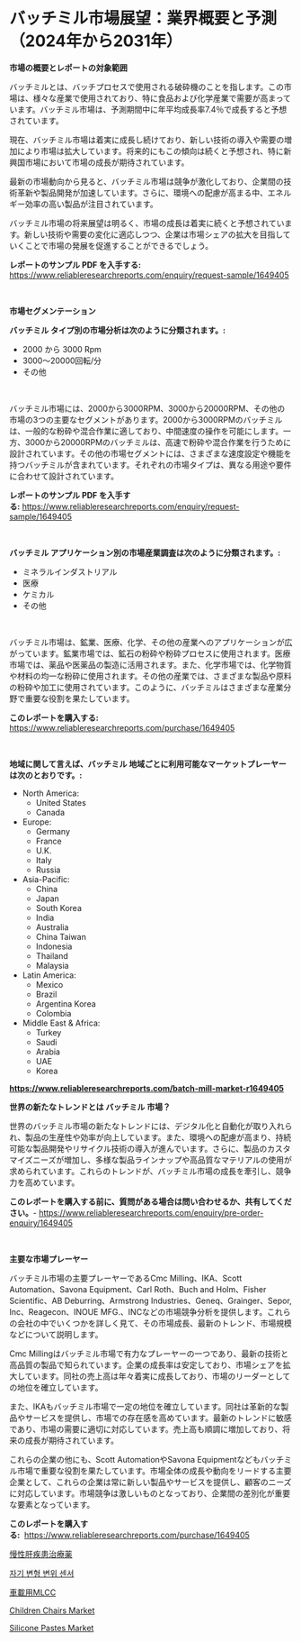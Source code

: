 <p><h1>バッチミル市場展望：業界概要と予測（2024年から2031年）</h1></p><p><strong>市場の概要とレポートの対象範囲</strong></p>
<p><p>バッチミルとは、バッチプロセスで使用される破砕機のことを指します。この市場は、様々な産業で使用されており、特に食品および化学産業で需要が高まっています。バッチミル市場は、予測期間中に年平均成長率7.4％で成長すると予想されています。</p><p>現在、バッチミル市場は着実に成長し続けており、新しい技術の導入や需要の増加により市場は拡大しています。将来的にもこの傾向は続くと予想され、特に新興国市場において市場の成長が期待されています。</p><p>最新の市場動向から見ると、バッチミル市場は競争が激化しており、企業間の技術革新や製品開発が加速しています。さらに、環境への配慮が高まる中、エネルギー効率の高い製品が注目されています。</p><p>バッチミル市場の将来展望は明るく、市場の成長は着実に続くと予想されています。新しい技術や需要の変化に適応しつつ、企業は市場シェアの拡大を目指していくことで市場の発展を促進することができるでしょう。</p></p>
<p><strong>レポートのサンプル PDF を入手する:</strong> <a href="https://www.reliableresearchreports.com/enquiry/request-sample/1649405">https://www.reliableresearchreports.com/enquiry/request-sample/1649405</a></p>
<p>&nbsp;</p>
<p><strong>市場セグメンテーション</strong></p>
<p><strong>バッチミル タイプ別の市場分析は次のように分類されます。:</strong></p>
<p><ul><li>2000 から 3000 Rpm</li><li>3000～20000回転/分</li><li>その他</li></ul></p>
<p>&nbsp;</p>
<p><p>バッチミル市場には、2000から3000RPM、3000から20000RPM、その他の市場の3つの主要なセグメントがあります。2000から3000RPMのバッチミルは、一般的な粉砕や混合作業に適しており、中間速度の操作を可能にします。一方、3000から20000RPMのバッチミルは、高速で粉砕や混合作業を行うために設計されています。その他の市場セグメントには、さまざまな速度設定や機能を持つバッチミルが含まれています。それぞれの市場タイプは、異なる用途や要件に合わせて設計されています。</p></p>
<p><strong>レポートのサンプル PDF を入手する:</strong>&nbsp;<a href="https://www.reliableresearchreports.com/enquiry/request-sample/1649405">https://www.reliableresearchreports.com/enquiry/request-sample/1649405</a></p>
<p>&nbsp;</p>
<p><strong> バッチミル アプリケーション別の市場産業調査は次のように分類されます。:</strong></p>
<p><ul><li>ミネラルインダストリアル</li><li>医療</li><li>ケミカル</li><li>その他</li></ul></p>
<p>&nbsp;</p>
<p><p>バッチミル市場は、鉱業、医療、化学、その他の産業へのアプリケーションが広がっています。鉱業市場では、鉱石の粉砕や粉砕プロセスに使用されます。医療市場では、薬品や医薬品の製造に活用されます。また、化学市場では、化学物質や材料の均一な粉砕に使用されます。その他の産業では、さまざまな製品や原料の粉砕や加工に使用されています。このように、バッチミルはさまざまな産業分野で重要な役割を果たしています。</p></p>
<p><strong>このレポートを購入する:</strong>&nbsp; <a href="https://www.reliableresearchreports.com/purchase/1649405">https://www.reliableresearchreports.com/purchase/1649405</a></p>
<p>&nbsp;</p>
<p><strong>地域に関して言えば、バッチミル 地域ごとに利用可能なマーケットプレーヤーは次のとおりです。:</strong></p>
<p><ul>
    <li>
        North America:
        <ul>
            <li>United States</li>
            <li>Canada</li>
        </ul>
    </li>
    <li>
        Europe:
        <ul>
            <li>Germany</li>
            <li>France</li>
            <li>U.K.</li>
            <li>Italy</li>
            <li>Russia</li>
        </ul>
    </li>
    <li>
        Asia-Pacific:
        <ul>
            <li>China</li>
            <li>Japan</li>
            <li>South Korea</li>
            <li>India</li>
            <li>Australia</li>
            <li>China Taiwan</li>
            <li>Indonesia</li>
            <li>Thailand</li>
            <li>Malaysia</li>
        </ul>
    </li>
    <li>
        Latin America:
        <ul>
            <li>Mexico</li>
            <li>Brazil</li>
            <li>Argentina Korea</li>
            <li>Colombia</li>
        </ul>
    </li>
    <li>
        Middle East & Africa:
        <ul>
            <li>Turkey</li>
            <li>Saudi</li>
            <li>Arabia</li>
            <li>UAE</li>
            <li>Korea</li>
        </ul>
    </li>
    </ul></p>
<p><strong><a href="https://www.reliableresearchreports.com/batch-mill-market-r1649405">https://www.reliableresearchreports.com/batch-mill-market-r1649405</a></strong>&nbsp;</p>
<p><strong>世界の新たなトレンドとは バッチミル 市場？</strong></p>
<p><p>世界のバッチミル市場の新たなトレンドには、デジタル化と自動化が取り入れられ、製品の生産性や効率が向上しています。また、環境への配慮が高まり、持続可能な製品開発やリサイクル技術の導入が進んでいます。さらに、製品のカスタマイズニーズが増加し、多様な製品ラインナップや高品質なマテリアルの使用が求められています。これらのトレンドが、バッチミル市場の成長を牽引し、競争力を高めています。</p></p>
<p><strong>このレポートを購入する前に、質問がある場合は問い合わせるか、共有してください。</strong>- <a href="https://www.reliableresearchreports.com/enquiry/pre-order-enquiry/1649405">https://www.reliableresearchreports.com/enquiry/pre-order-enquiry/1649405</a></p>
<p>&nbsp;</p>
<p><strong>主要な市場プレーヤー</strong></p>
<p><p>バッチミル市場の主要プレーヤーであるCmc Milling、IKA、Scott Automation、Savona Equipment、Carl Roth、Buch and Holm、Fisher Scientific、AB Deburring、Armstrong Industries、Geneq、Grainger、Sepor, Inc、Reagecon、INOUE MFG.、INCなどの市場競争分析を提供します。これらの会社の中でいくつかを詳しく見て、その市場成長、最新のトレンド、市場規模などについて説明します。</p><p>Cmc Millingはバッチミル市場で有力なプレーヤーの一つであり、最新の技術と高品質の製品で知られています。企業の成長率は安定しており、市場シェアを拡大しています。同社の売上高は年々着実に成長しており、市場のリーダーとしての地位を確立しています。</p><p>また、IKAもバッチミル市場で一定の地位を確立しています。同社は革新的な製品やサービスを提供し、市場での存在感を高めています。最新のトレンドに敏感であり、市場の需要に適切に対応しています。売上高も順調に増加しており、将来の成長が期待されています。</p><p>これらの企業の他にも、Scott AutomationやSavona Equipmentなどもバッチミル市場で重要な役割を果たしています。市場全体の成長や動向をリードする主要企業として、これらの企業は常に新しい製品やサービスを提供し、顧客のニーズに対応しています。市場競争は激しいものとなっており、企業間の差別化が重要な要素となっています。</p></p>
<p><strong>このレポートを購入する:</strong>&nbsp;&nbsp;<a href="https://www.reliableresearchreports.com/purchase/1649405">https://www.reliableresearchreports.com/purchase/1649405</a></p>
<p><p><a href="https://medium.com/@jordymiller39/%E6%85%A2%E6%80%A7%E8%82%9D%E8%87%93%E7%96%BE%E6%82%A3%E6%B2%BB%E7%99%82%E8%96%AC%E5%B8%82%E5%A0%B4%E8%A6%8F%E6%A8%A1-%E5%B8%82%E5%A0%B4%E5%8B%95%E5%90%91%E3%81%A8%E5%B8%82%E5%A0%B4%E4%BA%88%E6%B8%AC-2024%E5%B9%B4%E3%81%8B%E3%82%892031%E5%B9%B4%E3%81%BE%E3%81%A7-1223df1552b5">慢性肝疾患治療薬</a></p><p><a href="https://github.com/Skyleitney456456/Market-Research-Report-List-1/blob/main/869948026088.md">자기 변형 변위 센서</a></p><p><a href="https://medium.com/@oliveyew35/%E8%87%AA%E5%8B%95%E8%BB%8A%E7%94%A8mlcc%E5%B8%82%E5%A0%B4%E5%B1%95%E6%9C%9B-%E7%94%A3%E6%A5%AD%E6%A6%82%E8%A6%81%E3%81%A8%E4%BA%88%E6%B8%AC-2024%E5%B9%B4%E3%81%8B%E3%82%892031%E5%B9%B4-5f4d17027f0c">車載用MLCC</a></p><p><a href="https://www.linkedin.com/pulse/children-chairs-market-offer-valuable-insights-size-share-trends-avfhf?trackingId=1ld5t99OPBJK0t0%2Bpwmuwg%3D%3D">Children Chairs Market</a></p><p><a href="https://issuu.com/reportprime-2/docs/silicone-pastes-market-size-2030.pptx">Silicone Pastes Market</a></p></p>
